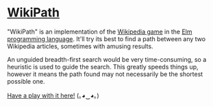 # [WikiPath](https://fizwidget.github.io/wiki-path/index.html)

"WikiPath" is an implementation of the [Wikipedia game](https://en.wikipedia.org/wiki/Wikipedia:Wiki_Game) in the [Elm programming language](http://elm-lang.org/). It'll try its best to find a path between any two Wikipedia articles, sometimes with amusing results.

An unguided breadth-first search would be very time-consuming, so a heuristic is used to guide the search. This greatly speeds things up, however it means the path found may not necessarily be the shortest possible one.

[Have a play with it here!](https://fizwidget.github.io/wiki-path/index.html) (｡◕‿◕｡)

